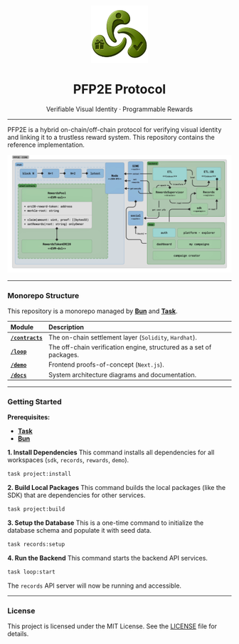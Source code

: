 <div align="center">
  <img src="docs/logo.png" alt="PFP2E Logo" width="128" />
  <h1>PFP2E Protocol</h1>
  <p>Verifiable Visual Identity · Programmable Rewards</p>
</div>

---

PFP2E is a hybrid on-chain/off-chain protocol for verifying visual identity and linking it to a trustless reward system. This repository contains the reference implementation.

![PFP2E Components Diagram](docs/components.jpg)

---

### Monorepo Structure

This repository is a monorepo managed by **[Bun](https://bun.sh/)** and **[Task](https://taskfile.dev/)**.

| Module | Description |
| :--- | :--- |
| **[`/contracts`](./contracts)** | The on-chain settlement layer (`Solidity`, `Hardhat`). |
| **[`/loop`](./loop)** | The off-chain verification engine, structured as a set of packages. |
| **[`/demo`](./demo)** | Frontend proofs-of-concept (`Next.js`). |
| **[`/docs`](./docs)** | System architecture diagrams and documentation. |

---

### Getting Started

**Prerequisites:**
-   [**Task**](https://taskfile.dev/installation/)
-   [**Bun**](https://bun.sh/)

**1. Install Dependencies**
This command installs all dependencies for all workspaces (`sdk`, `records`, `rewards`, `demo`).

```bash
task project:install
```

**2. Build Local Packages**
This command builds the local packages (like the SDK) that are dependencies for other services.

```bash
task project:build
```

**3. Setup the Database**
This is a one-time command to initialize the database schema and populate it with seed data.

```bash
task records:setup
```

**4. Run the Backend**
This command starts the backend API services.

```bash
task loop:start
```

The `records` API server will now be running and accessible.

---

### License
This project is licensed under the MIT License. See the [LICENSE](./LICENSE) file for details.
